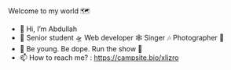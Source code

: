 Welcome to my world 🗺
- 👋 Hi, I’m Abdullah
- 👀 Senior student 🛸  Web developer 🕸 Singer 🎶 Photographer 📸
- 🌱 Be young. Be dope. Run the show 🎪  
- 📫 How to reach me? : https://campsite.bio/xlizro
<!---
xlizro/xlizro is a ✨ special ✨ repository because its `README.md` (this file) appears on your GitHub profile.
You can click the Preview link to take a look at your changes.
--->
